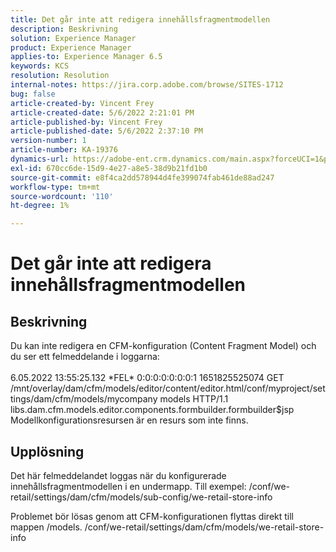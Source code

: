 ```yaml
---
title: Det går inte att redigera innehållsfragmentmodellen
description: Beskrivning
solution: Experience Manager
product: Experience Manager
applies-to: Experience Manager 6.5
keywords: KCS
resolution: Resolution
internal-notes: https://jira.corp.adobe.com/browse/SITES-1712
bug: false
article-created-by: Vincent Frey
article-created-date: 5/6/2022 2:21:01 PM
article-published-by: Vincent Frey
article-published-date: 5/6/2022 2:37:10 PM
version-number: 1
article-number: KA-19376
dynamics-url: https://adobe-ent.crm.dynamics.com/main.aspx?forceUCI=1&pagetype=entityrecord&etn=knowledgearticle&id=c91330bb-47cd-ec11-a7b5-6045bd00db25
exl-id: 670cc6de-15d9-4e27-a8e5-38d9b21fd1b0
source-git-commit: e8f4ca2dd578944d4fe399074fab461de88ad247
workflow-type: tm+mt
source-wordcount: '110'
ht-degree: 1%

---
```


# Det går inte att redigera innehållsfragmentmodellen

## Beskrivning


Du kan inte redigera en CFM-konfiguration (Content Fragment Model) och du ser ett felmeddelande i loggarna:
<br><br>6.05.2022 13:55:25.132 \*FEL\* 0:0:0:0:0:0:0:1 1651825525074 GET /mnt/overlay/dam/cfm/models/editor/content/editor.html/conf/myproject/settings/dam/cfm/models/mycompany models HTTP/1.1 libs.dam.cfm.models.editor.components.formbuilder.formbuilder$jsp Modellkonfigurationsresursen är en resurs som inte finns.<br>

## Upplösning


Det här felmeddelandet loggas när du konfigurerade innehållsfragmentmodellen i en undermapp.
Till exempel: /conf/we-retail/settings/dam/cfm/models/sub-config/we-retail-store-info 

Problemet bör lösas genom att CFM-konfigurationen flyttas direkt till mappen /models.
/conf/we-retail/settings/dam/cfm/models/we-retail-store-info

